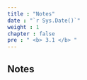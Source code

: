 ```yaml
---
title : "Notes"
date : "`r Sys.Date()`"
weight : 1
chapter : false
pre : " <b> 3.1 </b> "
---
```


## Notes
